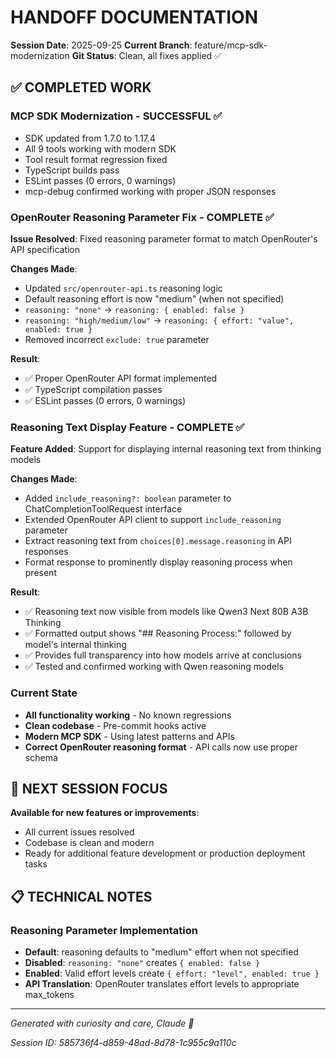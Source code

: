 # HANDOFF DOCUMENTATION

**Session Date**: 2025-09-25
**Current Branch**: feature/mcp-sdk-modernization
**Git Status**: Clean, all fixes applied ✅

## ✅ COMPLETED WORK

### **MCP SDK Modernization - SUCCESSFUL** ✅
- SDK updated from 1.7.0 to 1.17.4
- All 9 tools working with modern SDK
- Tool result format regression fixed
- TypeScript builds pass
- ESLint passes (0 errors, 0 warnings)
- mcp-debug confirmed working with proper JSON responses

### **OpenRouter Reasoning Parameter Fix - COMPLETE** ✅
**Issue Resolved**: Fixed reasoning parameter format to match OpenRouter's API specification

**Changes Made**:
- Updated `src/openrouter-api.ts` reasoning logic
- Default reasoning effort is now "medium" (when not specified)
- `reasoning: "none"` → `reasoning: { enabled: false }`
- `reasoning: "high/medium/low"` → `reasoning: { effort: "value", enabled: true }`
- Removed incorrect `exclude: true` parameter

**Result**:
- ✅ Proper OpenRouter API format implemented
- ✅ TypeScript compilation passes
- ✅ ESLint passes (0 errors, 0 warnings)

### **Reasoning Text Display Feature - COMPLETE** ✅
**Feature Added**: Support for displaying internal reasoning text from thinking models

**Changes Made**:
- Added `include_reasoning?: boolean` parameter to ChatCompletionToolRequest interface
- Extended OpenRouter API client to support `include_reasoning` parameter
- Extract reasoning text from `choices[0].message.reasoning` in API responses
- Format response to prominently display reasoning process when present

**Result**:
- ✅ Reasoning text now visible from models like Qwen3 Next 80B A3B Thinking
- ✅ Formatted output shows "## Reasoning Process:" followed by model's internal thinking
- ✅ Provides full transparency into how models arrive at conclusions
- ✅ Tested and confirmed working with Qwen reasoning models

### **Current State**
- **All functionality working** - No known regressions
- **Clean codebase** - Pre-commit hooks active
- **Modern MCP SDK** - Using latest patterns and APIs
- **Correct OpenRouter reasoning format** - API calls now use proper schema

## 🎯 NEXT SESSION FOCUS

**Available for new features or improvements**:
- All current issues resolved
- Codebase is clean and modern
- Ready for additional feature development or production deployment tasks

## 📋 TECHNICAL NOTES

### **Reasoning Parameter Implementation**
- **Default**: reasoning defaults to "medium" effort when not specified
- **Disabled**: `reasoning: "none"` creates `{ enabled: false }`
- **Enabled**: Valid effort levels create `{ effort: "level", enabled: true }`
- **API Translation**: OpenRouter translates effort levels to appropriate max_tokens

---

*Generated with curiosity and care, Claude 🐾*

*Session ID: 585736f4-d859-48ad-8d78-1c955c9a110c*